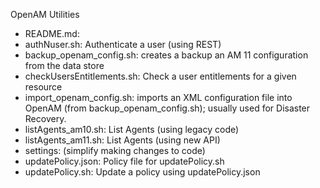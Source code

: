OpenAM Utilities

* README.md:
* authNuser.sh: Authenticate a user (using REST) 
* backup_openam_config.sh: creates a backup an AM 11 configuration from the data store
* checkUsersEntitlements.sh: Check a user entitlements for a given resource
* import_openam_config.sh:  imports an XML configuration file into OpenAM (from backup_openam_config.sh); usually used for Disaster Recovery.
* listAgents_am10.sh:  List Agents (using legacy code)
* listAgents_am11.sh: List Agents (using new API)
* settings: (simplify making changes to code)
* updatePolicy.json: Policy file for updatePolicy.sh
* updatePolicy.sh: Update a policy using updatePolicy.json


